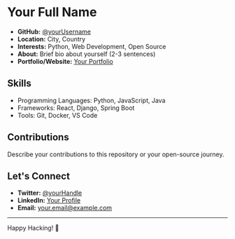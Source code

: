 # Your Full Name

- **GitHub:** [@yourUsername](https://github.com/yourUsername)
- **Location:** City, Country
- **Interests:** Python, Web Development, Open Source
- **About:** Brief bio about yourself (2-3 sentences)
- **Portfolio/Website:** [Your Portfolio](https://yourportfolio.com)

## Skills

- Programming Languages: Python, JavaScript, Java
- Frameworks: React, Django, Spring Boot
- Tools: Git, Docker, VS Code

## Contributions

Describe your contributions to this repository or your open-source journey.

## Let's Connect

- **Twitter:** [@yourHandle](https://twitter.com/yourHandle)
- **LinkedIn:** [Your Profile](https://linkedin.com/in/yourprofile)
- **Email:** your.email@example.com

---

Happy Hacking! 🚀
